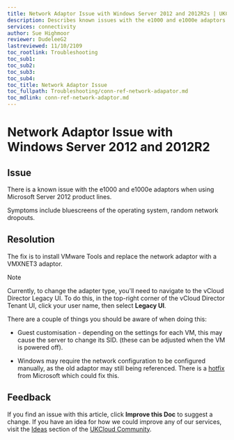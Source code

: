 ```yaml
---
title: Network Adaptor Issue with Windows Server 2012 and 2012R2s | UKCloud Ltd
description: Describes known issues with the e1000 and e1000e adaptors when using Microsoft Server 2012
services: connectivity
author: Sue Highmoor
reviewer: DudeleeG2 
lastreviewed: 11/10/2109
toc_rootlink: Troubleshooting
toc_sub1: 
toc_sub2:
toc_sub3:
toc_sub4:
toc_title: Network Adaptor Issue
toc_fullpath: Troubleshooting/conn-ref-network-adapator.md
toc_mdlink: conn-ref-network-adaptor.md
---
```


# Network Adaptor Issue with Windows Server 2012 and 2012R2

## Issue

There is a known issue with the e1000 and e1000e adaptors when using Microsoft Server 2012 product lines.

Symptoms include bluescreens of the operating system, random network dropouts.

## Resolution

The fix is to install VMware Tools and replace the network adaptor with a VMXNET3 adaptor.

> [!NOTE]
> Currently, to change the adapter type, you'll need to navigate to the vCloud Director Legacy UI. To do this, in the top-right corner of the vCloud Director Tenant UI, click your user name, then select **Legacy UI**.

There are a couple of things you should be aware of when doing this:

- Guest customisation - depending on the settings for each VM, this may cause the server to change its SID. (these can be adjusted when the VM is powered off).

- Windows may require the network configuration to be configured manually, as the old adaptor may still being referenced. There is a [hotfix](http://support.microsoft.com/kb/2526142) from Microsoft which could fix this.

## Feedback

If you find an issue with this article, click **Improve this Doc** to suggest a change. If you have an idea for how we could improve any of our services, visit the [Ideas](https://community.ukcloud.com/ideas) section of the [UKCloud Community](https://community.ukcloud.com).
